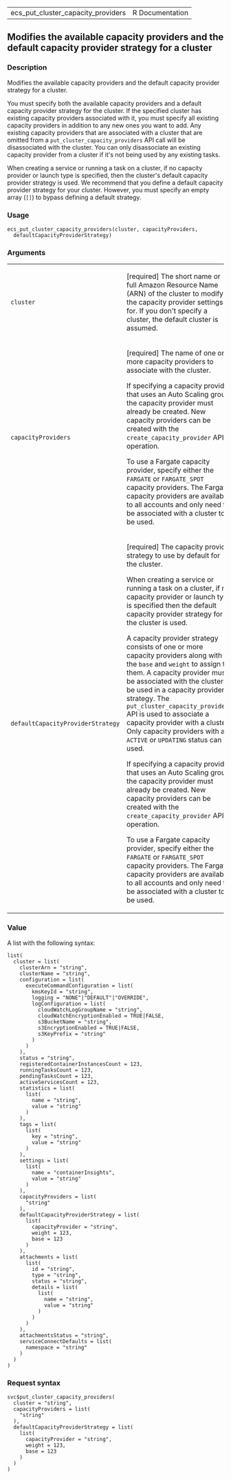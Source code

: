 <table style="width: 100%;">
<tbody>
<tr class="odd">
<td>ecs_put_cluster_capacity_providers</td>
<td style="text-align: right;">R Documentation</td>
</tr>
</tbody>
</table>

## Modifies the available capacity providers and the default capacity provider strategy for a cluster

### Description

Modifies the available capacity providers and the default capacity
provider strategy for a cluster.

You must specify both the available capacity providers and a default
capacity provider strategy for the cluster. If the specified cluster has
existing capacity providers associated with it, you must specify all
existing capacity providers in addition to any new ones you want to add.
Any existing capacity providers that are associated with a cluster that
are omitted from a `put_cluster_capacity_providers` API call will be
disassociated with the cluster. You can only disassociate an existing
capacity provider from a cluster if it's not being used by any existing
tasks.

When creating a service or running a task on a cluster, if no capacity
provider or launch type is specified, then the cluster's default
capacity provider strategy is used. We recommend that you define a
default capacity provider strategy for your cluster. However, you must
specify an empty array (`⁠[]⁠`) to bypass defining a default strategy.

### Usage

    ecs_put_cluster_capacity_providers(cluster, capacityProviders,
      defaultCapacityProviderStrategy)

### Arguments

<table>
<colgroup>
<col style="width: 35%" />
<col style="width: 65%" />
</colgroup>
<tbody>
<tr class="odd">
<td><code
id="ecs_put_cluster_capacity_providers_:_cluster">cluster</code></td>
<td><p>[required] The short name or full Amazon Resource Name (ARN) of
the cluster to modify the capacity provider settings for. If you don't
specify a cluster, the default cluster is assumed.</p></td>
</tr>
<tr class="even">
<td><code
id="ecs_put_cluster_capacity_providers_:_capacityProviders">capacityProviders</code></td>
<td><p>[required] The name of one or more capacity providers to
associate with the cluster.</p>
<p>If specifying a capacity provider that uses an Auto Scaling group,
the capacity provider must already be created. New capacity providers
can be created with the <code>create_capacity_provider</code> API
operation.</p>
<p>To use a Fargate capacity provider, specify either the
<code>FARGATE</code> or <code>FARGATE_SPOT</code> capacity providers.
The Fargate capacity providers are available to all accounts and only
need to be associated with a cluster to be used.</p></td>
</tr>
<tr class="odd">
<td><code
id="ecs_put_cluster_capacity_providers_:_defaultCapacityProviderStrategy">defaultCapacityProviderStrategy</code></td>
<td><p>[required] The capacity provider strategy to use by default for
the cluster.</p>
<p>When creating a service or running a task on a cluster, if no
capacity provider or launch type is specified then the default capacity
provider strategy for the cluster is used.</p>
<p>A capacity provider strategy consists of one or more capacity
providers along with the <code>base</code> and <code>weight</code> to
assign to them. A capacity provider must be associated with the cluster
to be used in a capacity provider strategy. The
<code>put_cluster_capacity_providers</code> API is used to associate a
capacity provider with a cluster. Only capacity providers with an
<code>ACTIVE</code> or <code>UPDATING</code> status can be used.</p>
<p>If specifying a capacity provider that uses an Auto Scaling group,
the capacity provider must already be created. New capacity providers
can be created with the <code>create_capacity_provider</code> API
operation.</p>
<p>To use a Fargate capacity provider, specify either the
<code>FARGATE</code> or <code>FARGATE_SPOT</code> capacity providers.
The Fargate capacity providers are available to all accounts and only
need to be associated with a cluster to be used.</p></td>
</tr>
</tbody>
</table>

### Value

A list with the following syntax:

    list(
      cluster = list(
        clusterArn = "string",
        clusterName = "string",
        configuration = list(
          executeCommandConfiguration = list(
            kmsKeyId = "string",
            logging = "NONE"|"DEFAULT"|"OVERRIDE",
            logConfiguration = list(
              cloudWatchLogGroupName = "string",
              cloudWatchEncryptionEnabled = TRUE|FALSE,
              s3BucketName = "string",
              s3EncryptionEnabled = TRUE|FALSE,
              s3KeyPrefix = "string"
            )
          )
        ),
        status = "string",
        registeredContainerInstancesCount = 123,
        runningTasksCount = 123,
        pendingTasksCount = 123,
        activeServicesCount = 123,
        statistics = list(
          list(
            name = "string",
            value = "string"
          )
        ),
        tags = list(
          list(
            key = "string",
            value = "string"
          )
        ),
        settings = list(
          list(
            name = "containerInsights",
            value = "string"
          )
        ),
        capacityProviders = list(
          "string"
        ),
        defaultCapacityProviderStrategy = list(
          list(
            capacityProvider = "string",
            weight = 123,
            base = 123
          )
        ),
        attachments = list(
          list(
            id = "string",
            type = "string",
            status = "string",
            details = list(
              list(
                name = "string",
                value = "string"
              )
            )
          )
        ),
        attachmentsStatus = "string",
        serviceConnectDefaults = list(
          namespace = "string"
        )
      )
    )

### Request syntax

    svc$put_cluster_capacity_providers(
      cluster = "string",
      capacityProviders = list(
        "string"
      ),
      defaultCapacityProviderStrategy = list(
        list(
          capacityProvider = "string",
          weight = 123,
          base = 123
        )
      )
    )
